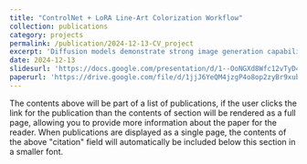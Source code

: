 ```yaml
---
title: "ControlNet + LoRA Line-Art Colorization Workflow"
collection: publications
category: projects
permalink: /publication/2024-12-13-CV_project
excerpt: 'Diffusion models demonstrate strong image generation capabilities. But character depiction remains challenging, particularly for precise, character-specific details.To address this, this project integrates ControlNet and Low-Rank Adaptation (LoRA) into a diffusion workflow.'
date: 2024-12-13
slidesurl: 'https://docs.google.com/presentation/d/1--OoNGXd8Wfc12vTyD4rxgOoaCXto4GL/edit?usp=sharing&ouid=110097611116200166954&rtpof=true&sd=true'
paperurl: 'https://drive.google.com/file/d/1jjJ6YeQM4jzgP4o8op2zyBr9xubnGool/view?usp=sharing'
---
```


The contents above will be part of a list of publications, if the user clicks the link for the publication than the contents of section will be rendered as a full page, allowing you to provide more information about the paper for the reader. When publications are displayed as a single page, the contents of the above "citation" field will automatically be included below this section in a smaller font.
